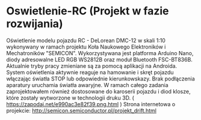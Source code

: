 # Oswietlenie-RC (Projekt w fazie rozwijania)
Oświetlenie modelu pojazdu RC - DeLorean DMC-12 w skali 1:10 wykonywany w ramach projektu Koła Naukowego Elektroników i Mechatroników "SEMICON".
Wykorzystywana jest platforma Arduino Nano, diody adresowalne LED RGB WS2812B oraz moduł Bluetooth FSC-BT836B. 
Aktualnie tryby pracy zmieniane są za pomocą aplikacji na Androida.
System oświetlenia aktywnie reaguje na hamowanie i skręt pojazdu włączając światła STOP lub odpowiednie kierunkowskazy. Brak podłączenia aparatury uruchamia światła awaryjne.
W ramach całego zadania zaprojektowałem również dostosowane do karoserii pojazdu i diod klosze, które zostały wytworzone w technologii druku 3D. ( https://zapodaj.net/e990ac3e82f39.png.html ) 
Strona internetowa o projekcie: http://semicon.semiconductor.pl/projekt_drift.html
